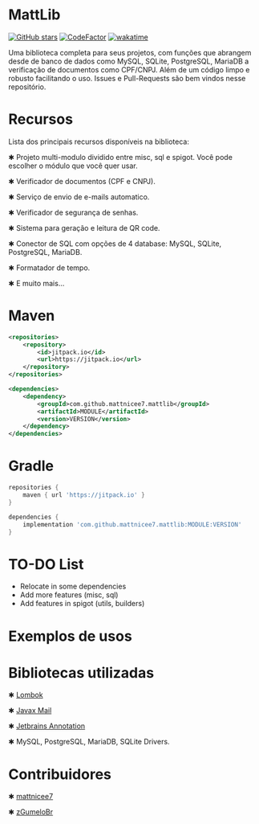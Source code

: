 # MattLib

[![GitHub stars](https://img.shields.io/github/stars/mattnicee7/mattlib)](https://github.com/mattnicee7/MattLib/stargazers)
[![CodeFactor](https://www.codefactor.io/repository/github/mattnicee7/mattlib/badge/master)](https://www.codefactor.io/repository/github/mattnicee7/mattlib/overview/master)
[![wakatime](https://wakatime.com/badge/user/3408feff-bd97-4f32-be4d-77a253fdf982/project/e5620731-e5df-419d-9658-2e63a79dfa40.svg)](https://wakatime.com/badge/user/3408feff-bd97-4f32-be4d-77a253fdf982/project/e5620731-e5df-419d-9658-2e63a79dfa40)

Uma biblioteca completa para seus projetos, com funções que abrangem desde de banco de dados como MySQL, SQLite, PostgreSQL, MariaDB a verificação de documentos como CPF/CNPJ. Além de um código limpo e robusto facilitando o uso. Issues e Pull-Requests são bem vindos nesse repositório.

# Recursos

Lista dos principais recursos disponíveis na biblioteca:

✱ Projeto multi-modulo dividido entre misc, sql e spigot. Você pode escolher o módulo que você quer usar.

✱ Verificador de documentos (CPF e CNPJ).

✱ Serviço de envio de e-mails automatico.

✱ Verificador de segurança de senhas.

✱ Sistema para geração e leitura de QR code.

✱ Conector de SQL com opções de 4 database: MySQL, SQLite, PostgreSQL, MariaDB.

✱ Formatador de tempo.

✱ E muito mais...

# Maven

```xml
<repositories>
    <repository>
        <id>jitpack.io</id>
        <url>https://jitpack.io</url>
    </repository>
</repositories>

<dependencies>
    <dependency>
        <groupId>com.github.mattnicee7.mattlib</groupId>
        <artifactId>MODULE</artifactId>
        <version>VERSION</version>
    </dependency>
</dependencies>
```

# Gradle

```gradle
repositories {
    maven { url 'https://jitpack.io' }
}

dependencies {
    implementation 'com.github.mattnicee7.mattlib:MODULE:VERSION'
}
```

# TO-DO List

* Relocate in some dependencies
* Add more features (misc, sql)
* Add features in spigot (utils, builders)

# Exemplos de usos

# Bibliotecas utilizadas

✱ [Lombok](https://projectlombok.org/)

✱ [Javax Mail](https://mvnrepository.com/artifact/javax.mail)

✱ [Jetbrains Annotation](https://www.jetbrains.com/help/idea/annotating-source-code.html)

✱ MySQL, PostgreSQL, MariaDB, SQLite Drivers.

# Contribuidores

✱ [mattnicee7](https://github.com/mattnicee7/)

✱ [zGumeloBr](https://github.com/zGumeloBr)
